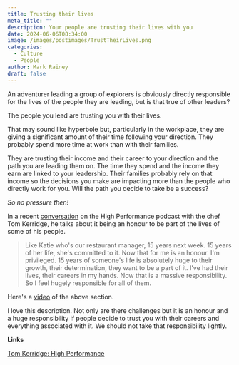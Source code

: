 ```yaml
---
title: Trusting their lives
meta_title: ""
description: Your people are trusting their lives with you
date: 2024-06-06T08:34:00
image: /images/postimages/TrustTheirLives.png
categories:
  - Culture
  - People
author: Mark Rainey
draft: false
---
```

An adventurer leading a group of explorers is obviously directly responsible for the lives of the people they are leading, but is that true of other leaders?

The people you lead are trusting you with their lives.

That may sound like hyperbole but, particularly in the workplace, they are giving a significant amount of their time following your direction. They probably spend more time at work than with their families.

They are trusting their income and their career to your direction and the path you are leading them on. The time they spend and the income they earn are linked to your leadership. Their families probably rely on that income so the decisions you make are impacting more than the people who directly work for you. Will the path you decide to take be a success?  

*So no pressure then!*

In a recent [conversation](https://thehighperformancepodcast.com/podcast/tomkerridge) on the High Performance podcast with the chef Tom Kerridge, he talks about it being an honour to be part of the lives of some of his people. 

> Like Katie who's our restaurant manager, 15 years next week. 15 years of her life, she's committed to it. Now that for me is an honour. I'm privileged. 15 years of someone's life is absolutely huge to their growth, their determination, they want to be a part of it. I've had their lives, their careers in my hands. Now that is a massive responsibility. So I feel hugely responsible for all of them. 

Here's a [video](https://youtu.be/3YQEp1wtGx4?si=BnuUQjaiInYsM7kH&t=2291) of the above section.

I love this description. Not only are there challenges but it is an honour and a huge responsibility if people decide to trust you with their careers and everything associated with it. We should not take that responsibility lightly.


__Links__

[Tom Kerridge: High Performance](https://thehighperformancepodcast.com/podcast/tomkerridge)